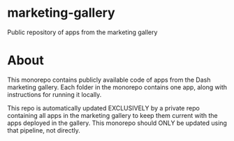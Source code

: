 # marketing-gallery
Public repository of apps from the marketing gallery 

# About
This monorepo contains publicly available code of apps from the Dash marketing gallery. Each folder in the monorepo contains one app, along with instructions for running it locally. 

This repo is automatically updated EXCLUSIVELY by a private repo containing all apps in the marketing gallery to keep them current with the apps deployed in the gallery. This monorepo should ONLY be updated using that pipeline, not directly.
